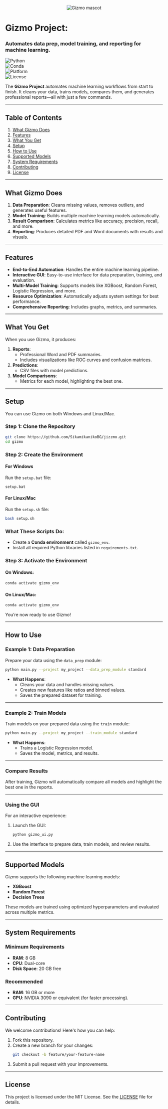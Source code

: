 <p align="center">
  <img src="gizmo_mascot.png" alt="Gizmo mascot" />
</p>


# Gizmo Project:
### Automates data prep, model training, and reporting for machine learning. 

![Python](https://img.shields.io/badge/Python-3.11-blue)  
![Conda](https://img.shields.io/badge/Conda-Environment-green)  
![Platform](https://img.shields.io/badge/Platform-Windows%20%7C%20Linux%20%7C%20MacOS-orange)  
![License](https://img.shields.io/badge/License-MIT-brightgreen)  

The **Gizmo Project** automates machine learning workflows from start to finish. It cleans your data, trains models, compares them, and generates professional reports—all with just a few commands.  

---

## Table of Contents  
1. [What Gizmo Does](#what-gizmo-does)  
2. [Features](#features)  
3. [What You Get](#what-you-get)  
4. [Setup](#setup)  
5. [How to Use](#how-to-use)  
6. [Supported Models](#supported-models)  
7. [System Requirements](#system-requirements)  
8. [Contributing](#contributing)  
9. [License](#license)  

---

## What Gizmo Does  

1. **Data Preparation**: Cleans missing values, removes outliers, and generates useful features.  
2. **Model Training**: Builds multiple machine learning models automatically.  
3. **Result Comparison**: Calculates metrics like accuracy, precision, recall, and more.  
4. **Reporting**: Produces detailed PDF and Word documents with results and visuals.  

---

## Features  

- **End-to-End Automation**: Handles the entire machine learning pipeline.  
- **Interactive GUI**: Easy-to-use interface for data preparation, training, and evaluation.  
- **Multi-Model Training**: Supports models like XGBoost, Random Forest, Logistic Regression, and more.  
- **Resource Optimization**: Automatically adjusts system settings for best performance.  
- **Comprehensive Reporting**: Includes graphs, metrics, and summaries.  

---

## What You Get  

When you use Gizmo, it produces:  
1. **Reports**:  
   - Professional Word and PDF summaries.  
   - Includes visualizations like ROC curves and confusion matrices.  
2. **Predictions**:  
   - CSV files with model predictions.  
3. **Model Comparisons**:  
   - Metrics for each model, highlighting the best one.  

---

## Setup  

You can use Gizmo on both Windows and Linux/Mac.  

### Step 1: Clone the Repository  

```bash  
git clone https://github.com/SikamikanikoBG/jizzmo.git  
cd gizmo  
```  

### Step 2: Create the Environment  

#### For Windows  
Run the `setup.bat` file:  
```cmd  
setup.bat  
```  

#### For Linux/Mac  
Run the `setup.sh` file:  
```bash  
bash setup.sh  
```  

### What These Scripts Do:  
- Create a **Conda environment** called `gizmo_env`.  
- Install all required Python libraries listed in `requirements.txt`.  

### Step 3: Activate the Environment  

#### On Windows:  
```cmd  
conda activate gizmo_env  
```  

#### On Linux/Mac:  
```bash  
conda activate gizmo_env  
```  

You’re now ready to use Gizmo!  

---

## How to Use  

### Example 1: Data Preparation  

Prepare your data using the `data_prep` module:  
```bash  
python main.py --project my_project --data_prep_module standard  
```  

- **What Happens**:  
  - Cleans your data and handles missing values.  
  - Creates new features like ratios and binned values.  
  - Saves the prepared dataset for training.  

---

### Example 2: Train Models  

Train models on your prepared data using the `train` module:  
```bash  
python main.py --project my_project --train_module standard
```  

- **What Happens**:  
  - Trains a Logistic Regression model.  
  - Saves the model, metrics, and results.  


---

### Compare Results  

After training, Gizmo will automatically compare all models and highlight the best one in the reports.  

---

### Using the GUI  

For an interactive experience:  
1. Launch the GUI:  
   ```bash  
   python gizmo_ui.py  
   ```  
2. Use the interface to prepare data, train models, and review results.  

---

## Supported Models  

Gizmo supports the following machine learning models:  
- **XGBoost**  
- **Random Forest**  
- **Decision Trees**  

These models are trained using optimized hyperparameters and evaluated across multiple metrics.  

---

## System Requirements  

### Minimum Requirements  
- **RAM**: 8 GB  
- **CPU**: Dual-core  
- **Disk Space**: 20 GB free  

### Recommended  
- **RAM**: 16 GB or more  
- **GPU**: NVIDIA 3090 or equivalent (for faster processing).  

---

## Contributing  

We welcome contributions! Here's how you can help:  
1. Fork this repository.  
2. Create a new branch for your changes:  
   ```bash  
   git checkout -b feature/your-feature-name  
   ```  
3. Submit a pull request with your improvements.  

---

## License  

This project is licensed under the MIT License. See the [LICENSE](LICENSE) file for details.  
